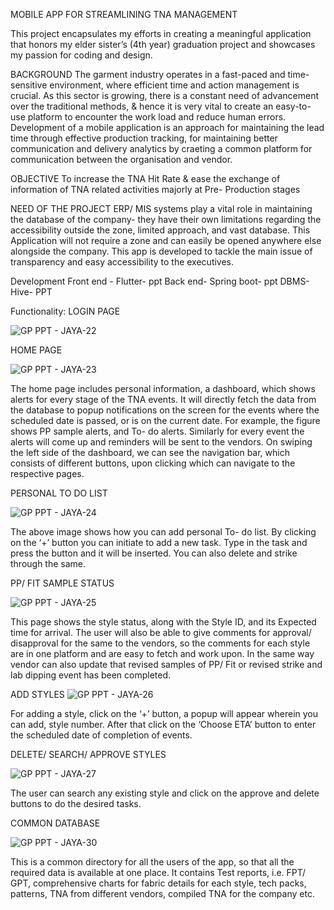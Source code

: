 MOBILE APP FOR 
STREAMLINING TNA MANAGEMENT


This project encapsulates my efforts in creating a meaningful application that honors my elder sister’s (4th year) graduation project and  showcases my passion for coding and design.

BACKGROUND
The garment industry operates in a fast-paced and time-sensitive environment, where efficient time and action management is crucial. As this sector is growing, there is a constant need of advancement over the traditional methods, & hence it is very vital to create an easy-to-use platform to encounter the work load and reduce human errors. 
Development of a mobile application is an approach for maintaining the lead time through effective production tracking, for maintaining better communication and delivery analytics by craeting a common platform for communication between the organisation and vendor. 

OBJECTIVE
To increase the TNA Hit Rate & ease the exchange of information of TNA related activities majorly at Pre- Production stages

NEED OF THE PROJECT 
ERP/ MIS systems play a vital role in maintaining the database of the company- they have their own limitations regarding the accessibility outside the zone, limited approach, and vast database. 
This Application will not require a zone and can easily be opened anywhere else alongside the company. This app is developed to tackle the main issue of transparency and easy accessibility to the executives.

Development
Front end - Flutter- ppt 
Back end- Spring boot- ppt 
DBMS- Hive- PPT 


Functionality:
LOGIN PAGE


![GP PPT - JAYA-22](https://github.com/Utkarsh-m08/Nico-TNA-2/assets/139049170/50f01330-8ad0-4194-88b9-f3256aac5d55)


HOME PAGE 


![GP PPT - JAYA-23](https://github.com/Utkarsh-m08/Nico-TNA-2/assets/139049170/42575e21-3f1c-4382-b11b-435d99299a8e)


 


The home page includes personal information, a dashboard, which shows alerts for every stage of the TNA events. It will directly fetch the data from the database to popup notifications on the screen for the events where the scheduled date is passed, or is on the current date. 
For example, the figure shows PP sample alerts, and To- do alerts. 
Similarly for every event the alerts will come up and reminders will be sent to the vendors. 
On swiping the left side of the dashboard, we can see the navigation bar, which consists of different buttons, upon clicking which can navigate to the respective pages. 









PERSONAL TO DO LIST 


![GP PPT - JAYA-24](https://github.com/Utkarsh-m08/Nico-TNA-2/assets/139049170/58796721-2133-4021-af0e-2eb4c68649a4)

 

The above image shows how you can add personal To- do list. By clicking on the ‘+’ button you can initiate to add a new task. Type in the task and press the button and it will be inserted. You can also delete and strike through the same.   















PP/ FIT SAMPLE STATUS


![GP PPT - JAYA-25](https://github.com/Utkarsh-m08/Nico-TNA-2/assets/139049170/42297633-5406-47b9-b26a-34afc52fd154)

 


This page shows the style status, along with the Style ID, and its Expected time for arrival. The user will also be able to give comments for approval/ disapproval for the same to the vendors, so the comments for each style are in one platform and are easy to fetch and work upon. 
In the same way vendor can also update that revised samples of PP/ Fit or revised strike and lab dipping event has been completed. 











ADD STYLES 
![GP PPT - JAYA-26](https://github.com/Utkarsh-m08/Nico-TNA-2/assets/139049170/692b29f4-2722-46be-a82a-58be927d7570)

 



For adding a style, click on the ‘+’ button, a popup will appear wherein you can add, style number. After that click on the ‘Choose ETA’ button to enter the scheduled date of completion of events. 














DELETE/ SEARCH/ APPROVE STYLES


 ![GP PPT - JAYA-27](https://github.com/Utkarsh-m08/Nico-TNA-2/assets/139049170/1f338343-57fe-497f-be46-ea9760f7d0ab)




The user can search any existing style and click on the approve and delete buttons to do the desired tasks. 













COMMON DATABASE 


 ![GP PPT - JAYA-30](https://github.com/Utkarsh-m08/Nico-TNA-2/assets/139049170/af782ebe-8e7d-4b7c-b774-75be858c117e)




This is a common directory for all the users of the app, so that all the required data is available at one place. It contains Test reports, i.e. FPT/ GPT, comprehensive charts for fabric details for each style, tech packs, patterns, TNA from different vendors, compiled TNA for the company etc. 









